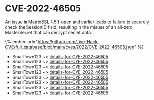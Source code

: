 # CVE-2022-46505

An issue in MatrixSSL 4.5.1-open and earlier leads to failure to securely check the SessionID field, resulting in the misuse of an all-zero MasterSecret that can decrypt secret data.

{% embed url="https://github.com/Live-Hack-CVE/full_database/blob/main/cves/2022/CVE-2022-46505.json" %}


* SmallTown123 ~> [details-for-CVE-2022-46505](https://www.alice-snow.ru/2022/database/cve-2022-46505/details-for-cve-2022-46505-smalltown123)
* SmallTown123 ~> [details-for-CVE-2022-46505](https://www.alice-snow.ru/2022/database/cve-2022-46505/details-for-cve-2022-46505-smalltown123)
* SmallTown123 ~> [details-for-CVE-2022-46505](https://www.alice-snow.ru/2022/database/cve-2022-46505/details-for-cve-2022-46505-smalltown123)
* SmallTown123 ~> [details-for-CVE-2022-46505](https://www.alice-snow.ru/2022/database/cve-2022-46505/details-for-cve-2022-46505-smalltown123)
* SmallTown123 ~> [details-for-CVE-2022-46505](https://www.alice-snow.ru/2022/database/cve-2022-46505/details-for-cve-2022-46505-smalltown123)
* SmallTown123 ~> [details-for-CVE-2022-46505](https://www.alice-snow.ru/2022/database/cve-2022-46505/details-for-cve-2022-46505-smalltown123)
* SmallTown123 ~> [details-for-CVE-2022-46505](https://www.alice-snow.ru/2022/database/cve-2022-46505/details-for-cve-2022-46505-smalltown123)
* SmallTown123 ~> [details-for-CVE-2022-46505](https://www.alice-snow.ru/2022/database/cve-2022-46505/details-for-cve-2022-46505-smalltown123)